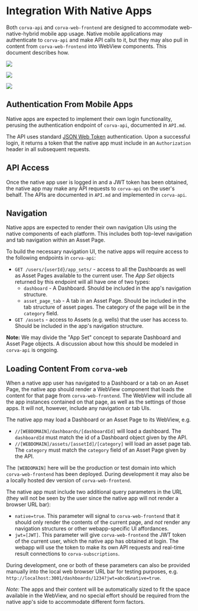 # Integration With Native Apps

Both `corva-api` and `corva-web-frontend` are designed to accommodate web-native-hybrid mobile app usage. Native mobile applications may authenticate to `corva-api` and make API calls to it, but they may also pull in content from `corva-web-frontend` into WebView components. This document describes how.


![](mockups/TAD_mobile.PNG)

![](mockups/mobile_warning.PNG)

![](mockups/mobile_warning_scrolled.PNG)

## Authentication From Mobile Apps

Native apps are expected to implement their own login  functionality, perusing the authentication endpoint of `corva-api`, documented in `API.md`. 

The API uses standard [JSON Web Token](https://jwt.io/) authentication. Upon a successful login, it returns a token that the native app must include in an `Authorization` header in all subsequent requests.

## API Access

Once the native app user is logged in and a JWT token has been obtained, the native app may make any API requests to `corva-api` on the user's behalf. The APIs are documented in `API.md` and implemented in `corva-api`.

## Navigation

Native apps are expected to render their own navigation UIs using the native components of each platform. This includes both top-level navigation and tab navigation within an Asset Page.

To build the necessary navigation UI, the native apps will require access to the following endpoints in `corva-api`:

* `GET /users/{userId}/app_sets/` - access to all the Dashboards as well as Asset Pages available to the current user. The *App Set* objects returned by this endpoint will all have one of two types:
   * `dashboard` - A Dashboard. Should be included in the app's navigation structure.
   * `asset_page_tab` - A tab in an Asset Page. Should be included in the tab structure of asset pages. The category of the page will be in the `category` field.
* `GET /assets` - access to Assets (e.g. wells) that the user has access to. Should be included in the app's navigation structure.

**Note:** We may divide the "App Set" concept to separate Dashboard and Asset Page objects. A discussion about how this should be modeled in `corva-api` is ongoing.

## Loading Content From `corva-web`

When a native app user has navigated to a Dashboard or a tab on an Asset Page, the native app should render a WebView component that loads the content for that page from `corva-web-frontend`. The WebView will include all the app instances contained on that page, as well as the settings of those apps. It will not, however, include any navigation or tab UIs.

The native app may load a Dashboard or an Asset Page to its WebView, e.g.

* `//[WEBDOMAIN]/dashboards/[dashboardId]` will load a dashboard. The `dashboardId` must match the id of a Dashboard object given by the API.
* `//[WEBDOMAIN]/assets/[assetId]/[category]` will load an asset page tab. The `category` must match the `category` field of an Asset Page given by the API.

The `[WEBDOMAIN]` here will be the production or test domain into which `corva-web-frontend` has been deployed. During development it may also be a locally hosted dev version of `corva-web-frontend`.

The native app must include two additional query parameters in the URL (they will not be seen by the user since the native app will not render a browser URL bar):

* `native=true`. This parameter will signal to `corva-web-frontend` that it should only render the contents of the current page, and *not* render any navigation structures or other webapp-specific UI affordances.
* `jwt=[JWT]`. This parameter will give `corva-web-frontend` the JWT token of the current user, which the native app has obtained at login. The webapp will use the token to make its own API requests and real-time result connections to `corva-subscriptions`.

During development, one or both of these parameters can also be provided manually into the local web browser URL bar for testing purposes, e.g. `http://localhost:3001/dashboards/1234?jwt=abcd&native=true`.

*Note:* The apps and their content will be automatically sized to fit the space available in the WebView, and no special effort should be required from the native app's side to accommodate different form factors.
